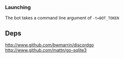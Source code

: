 ### Launching
The bot takes a command line argument of `-t=BOT_TOKEN`

## Deps
http://www.github.com/bwmarrin/discordgo
http://www.github.com/mattn/go-sqlite3